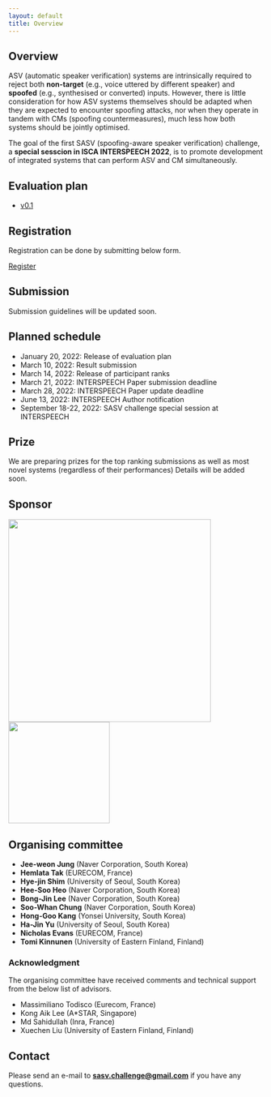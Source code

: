 ```yaml
---
layout: default
title: Overview
---
```


## Overview
ASV (automatic speaker verification) systems are intrinsically required to reject both **non-target** (e.g., voice uttered by different speaker) and **spoofed** (e.g., synthesised or converted) inputs. However, there is little consideration for how ASV systems themselves should be adapted when they are expected to encounter spoofing attacks, nor when they operate in tandem with CMs (spoofing countermeasures), much less how both systems should be jointly optimised. 

The goal of the first SASV (spoofing-aware speaker verification) challenge, a **special sesscion in ISCA INTERSPEECH 2022**, is to promote development of integrated systems that can perform ASV and CM simultaneously.



## Evaluation plan
- [v0.1](/pdfs/2022_SASV_evaluation_plan_v0.1.pdf)

## Registration
Registration can be done by submitting below form.

[Register](https://forms.gle/htoVnog34kvs3as56)

## Submission
<p class="message">
  Submission guidelines will be updated soon.
</p>

## Planned schedule
- January 20, 2022: Release of evaluation plan
- March 10, 2022: Result submission
- March 14, 2022: Release of participant ranks
- March 21, 2022: INTERSPEECH Paper submission deadline
- March 28, 2022: INTERSPEECH Paper update deadline
- June 13, 2022: INTERSPEECH Author notification
- September 18-22, 2022: SASV challenge special session at INTERSPEECH

## Prize
We are preparing prizes for the top ranking submissions as well as most novel systems (regardless of their performances)
Details will be added soon.

## Sponsor
<img src='{{ "/images/naverline-logo.png" | relative_url }}' width="400" />
<img src='{{ "/images/clova-logo.png" | relative_url }}' width="200" />




## Organising committee
- **Jee-weon Jung** (Naver Corporation, South Korea)
- **Hemlata Tak** (EURECOM, France)
- **Hye-jin Shim** (University of Seoul, South Korea)
- **Hee-Soo Heo** (Naver Corporation, South Korea)
- **Bong-Jin Lee** (Naver Corporation, South Korea)
- **Soo-Whan Chung** (Naver Corporation, South Korea)
- **Hong-Goo Kang** (Yonsei University, South Korea)
- **Ha-Jin Yu** (University of Seoul, South Korea)
- **Nicholas Evans** (EURECOM, France)
- **Tomi Kinnunen** (University of Eastern Finland, Finland)

### Acknowledgment
The organising committee have received comments and technical support from the below list of advisors.
- Massimiliano Todisco (Eurecom, France)
- Kong Aik Lee (A*STAR, Singapore)
- Md Sahidullah (Inra, France)
- Xuechen Liu (University of Eastern Finland, Finland)


## Contact
Please send an e-mail to **sasv.challenge@gmail.com** if you have any questions.